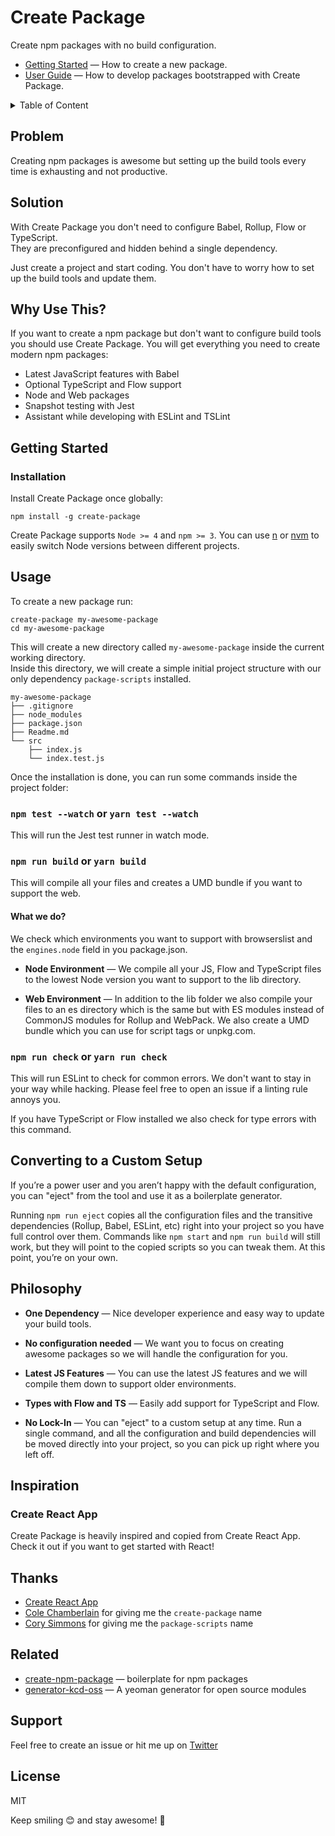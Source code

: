 # Create Package

Create npm packages with no build configuration.
* [Getting Started](#getting-started) — How to create a new package.
* [User Guide](https://github.com/k15a/create-package/blob/master/packages/package-scripts/template/Readme.md) — How to develop packages bootstrapped with Create Package.

<details>
<summary>Table of Content</summary>
<!-- TOC depthFrom:2 depthTo:3 withLinks:1 updateOnSave:1 orderedList:0 -->

- [Problem](#problem)
- [Solution](#solution)
- [Why Use This?](#why-use-this)
- [Getting Started](#getting-started)
	- [Installation](#installation)
- [Usage](#usage)
	- [`npm test --watch` or `yarn test --watch`](#npm-test-watch-or-yarn-test-watch)
	- [`npm run build` or `yarn build`](#npm-run-build-or-yarn-build)
	- [`npm run check` or `yarn run check`](#npm-run-check-or-yarn-run-check)
- [Converting to a Custom Setup](#converting-to-a-custom-setup)
- [Philosophy](#philosophy)
- [Inspiration](#inspiration)
	- [Create React App](#create-react-app)
- [Thanks](#thanks)
- [Related](#related)
- [Support](#support)
- [License](#license)

<!-- /TOC -->
</details>

## Problem

Creating npm packages is awesome but setting up the build tools every time is exhausting and not productive.

## Solution

With Create Package you don't need to configure Babel, Rollup, Flow or TypeScript.<br>
They are preconfigured and hidden behind a single dependency.

Just create a project and start coding. You don't have to worry how to set up the build tools and update them.

## Why Use This?

If you want to create a npm package but don't want to configure build tools you should use Create Package. You will get everything you need to create modern npm packages:
- Latest JavaScript features with Babel
- Optional TypeScript and Flow support
- Node and Web packages
- Snapshot testing with Jest
- Assistant while developing with ESLint and TSLint

## Getting Started

### Installation

Install Create Package once globally:

```
npm install -g create-package
```
Create Package supports `Node >= 4` and `npm >= 3`. You can use [n](https://github.com/tj/n) or [nvm](https://github.com/creationix/nvm) to easily switch Node versions between different projects.

## Usage

To create a new package run:
```
create-package my-awesome-package
cd my-awesome-package
```
This will create a new directory called `my-awesome-package` inside the current working directory.<br>
Inside this directory, we will create a simple initial project structure with our only dependency `package-scripts` installed.

```
my-awesome-package
├── .gitignore
├── node_modules
├── package.json
├── Readme.md
└── src
    ├── index.js
    └── index.test.js
```

Once the installation is done, you can run some commands inside the project folder:

### `npm test --watch` or `yarn test --watch`

This will run the Jest test runner in watch mode.

### `npm run build` or `yarn build`

This will compile all your files and creates a UMD bundle if you want to support the web.

#### What we do?

We check which environments you want to support with browserslist and the `engines.node` field in you package.json.

- **Node Environment** — We compile all your JS, Flow and TypeScript files to the lowest Node version you want to support to the lib directory.

- **Web Environment** — In addition to the lib folder we also compile your files to an es directory which is the same but with ES modules instead of CommonJS modules for Rollup and WebPack. We also create a UMD bundle which you can use for script tags or unpkg.com.

### `npm run check` or `yarn run check`

This will run ESLint to check for common errors. We don't want to stay in your way while hacking. Please feel free to open an issue if a linting rule annoys you.

If you have TypeScript or Flow installed we also check for type errors with this command.

## Converting to a Custom Setup

If you’re a power user and you aren’t happy with the default configuration, you can "eject" from the tool and use it as a boilerplate generator.

Running `npm run eject` copies all the configuration files and the transitive dependencies (Rollup, Babel, ESLint, etc) right into your project so you have full control over them. Commands like `npm start` and `npm run build` will still work, but they will point to the copied scripts so you can tweak them. At this point, you’re on your own.

## Philosophy

- **One Dependency** — Nice developer experience and easy way to update your build tools.

- **No configuration needed** — We want you to focus on creating awesome packages so we will handle the configuration for you.

- **Latest JS Features** — You can use the latest JS features and we will compile them down to support older environments.

- **Types with Flow and TS** — Easily add support for TypeScript and Flow.

- **No Lock-In** — You can "eject" to a custom setup at any time. Run a single command, and all the configuration and build dependencies will be moved directly into your project, so you can pick up right where you left off.

## Inspiration

### Create React App

Create Package is heavily inspired and copied from Create React App. Check it out if you want to get started with React!

## Thanks

- [Create React App](https://github.com/facebookincubator/create-react-app)
- [Cole Chamberlain](https://github.com/cchamberlain) for giving me the `create-package` name
- [Cory Simmons](https://github.com/corysimmons) for giving me the `package-scripts` name

## Related

- [create-npm-package](https://github.com/MatteoGabriele/create-npm-package) — boilerplate for npm packages
- [generator-kcd-oss](https://github.com/kentcdodds/generator-kcd-oss) — A yeoman generator for open source modules

## Support

Feel free to create an issue or hit me up on [Twitter](https://twitter.com/_konsch)

## License

MIT

Keep smiling 😊  and stay awesome! 🌈
